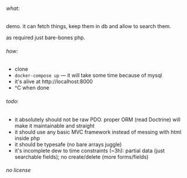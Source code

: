 ###### what:

demo. it can fetch things, keep them in db and allow to search them.

as required just bare-bones php.

###### how:

* clone
* `docker-compose up` — it will take some time because of mysql
* it's alive at http://localhost:8000
* ^C when done

###### todo:

* it absolutely should not be raw PDO. proper ORM (read Doctrine) will make it maintainable and straight
* it should use any basic MVC framework instead of messing with html inside php
* it should be typesafe (no bare arrays juggle)
* it's incomplete dew to time constraints (~3h): partial data (just searchable fields); no create/delete (more forms/fields)

###### no license
